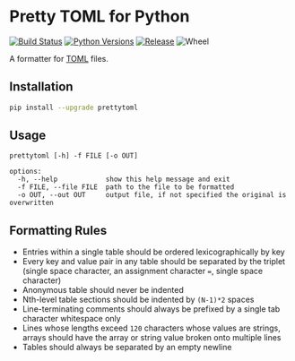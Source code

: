 # Pretty TOML for Python

[![Build Status](https://travis-ci.org/Jumpscale/python-pretty-toml.svg?branch=master)](https://travis-ci.org/Jumpscale/python-pretty-toml)
[![Python Versions](https://img.shields.io/pypi/pyversions/prettytoml.svg)](https://pypi.python.org/pypi/prettytoml)
[![Release](https://img.shields.io/pypi/v/prettytoml.svg)](https://pypi.python.org/pypi/prettytoml)
![Wheel](https://img.shields.io/pypi/wheel/prettytoml.svg)


A formatter for [TOML](https://github.com/toml-lang/toml) files.

## Installation ##
```bash
pip install --upgrade prettytoml
```

## Usage ##

```
prettytoml [-h] -f FILE [-o OUT]

options:
  -h, --help            show this help message and exit
  -f FILE, --file FILE  path to the file to be formatted
  -o OUT, --out OUT     output file, if not specified the original is overwritten
```

## Formatting Rules ##

* Entries within a single table should be ordered lexicographically by key
* Every key and value pair in any table should be separated by the triplet (single space character, an assignment character `=`, single space character)
* Anonymous table should never be indented
* Nth-level table sections should be indented by `(N-1)*2` spaces
* Line-terminating comments should always be prefixed by a single tab character whitespace only
* Lines whose lengths exceed `120` characters whose values are strings, arrays should have the array or string value broken onto multiple lines
* Tables should always be separated by an empty newline
